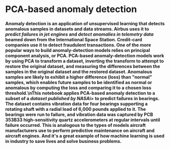 # PCA-based anomaly detection
<h4>Anomaly detection is an application of unsupervised learning that detects anomalous samples in datasets and data streams. Airbus uses it to <i>predict failures in jet engines</i> and<i> detect anomalies in telemetry data </i>beamed down from the International Space Station. Credit-card companies use it to detect fraudulent transactions. One of the more popular ways to build anomaly-detection models relies on principal component analysis, or PCA. PCA-based anomaly-detection models work by using PCA to transform a dataset, inverting the transform to attempt to restore the original dataset, and measuring the differences between the samples in the original dataset and the restored dataset. Anomalous samples are likely to exhibit a higher difference (loss) than "normal" samples, which enables future samples to be identified as normal or anomalous by computing the loss and comparing it to a chosen loss threshold.\nThis notebook applies PCA-based anomaly detection to a subset of a <i>dataset published by NASA</i>i> to predict failures in bearings. The dataset contains vibration data for four bearings supporting a rotating shaft with a radial load of 6,000 pounds applied to it. The bearings were run to failure, and vibration data was captured by PCB 353B33 high-sensitivity quartz accelerometers at regular intervals until failure occurred. This is analogous to the types of models aircraft manufacturers use to perform predictive maintenance on aircraft and aircraft engines. And it's a great example of how machine learning is used in industry to save lives and solve business problems.</h4>

